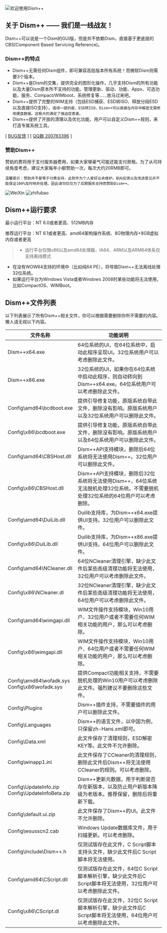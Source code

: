 ![欢迎使用Dism++](../images/logo.png "欢迎使用Dism++")  

## 关于 Dism++ —— **我们是一线战友！**

Dism++可以说是一个Dism的GUI版，但是并不依赖Dism，直接基于更底层的CBS(Component Based Servicing Reference)。


### Dism++的特点
* Dism++无需任何Dism组件，即可兼容高低版本所有系统！而微软Dism则需要3个版本。
* Dism++是Dism的交集，提供完全的图形化操作，几乎支持Dism的所有功能以及大量Dism原本所不支持的功能。管理更新、驱动、功能、Appx、可选功能、服务、Compact/WIMboot、系统修复等……放马过来吧。
* Dism++提供了完整的WIM支持（包括ESD捕获、ESD转ISO、释放分段ESD以及直接ISO支持），`值得一提的是，ESD转ISO，Dism++可以直接在内存中解密无需修改硬盘数据。这极大的满足了强迫症患者。`
* Dism++提供了开放的清理以及优化功能，用户可以自定义Dism++规则，来打造专属系统工具。

[ [BUG反馈](https://github.com/Chuyu-Team/Dism-Multi-language/issues) ]
[ [QQ群 200783396](http://shang.qq.com/wpa/qunwpa?idkey=07a04c095aee1e31f54b82ba98499a5b49aa10185f975946243ba68e0134a34e) ]

### 赞助Dism++
赞助的费将用于支付服务器费用，如果大家够豪气可能还能支付房租。为了从可持续角度考虑，建议大家每年小额赞助一次，每次大约20RMB即可。

`温馨提示：赞助并不是等于付费支持，此软件为个人爱好业余维护。BUG反馈以及改进意见并不能保证100%及时响并处理。因此请勿仅仅为了后期服务支持而赞助Dism++。`

![WeiXin](../amWiki/images/weixin.png)  ![zhifubao](../amWiki/images/1487498940074.jpg)

## Dism++运行要求

最小运行平台：NT 6.0或者更高、512MB内存

推荐运行平台：NT 6.1或者更高、amd64架构操作系统、8G物理内存+8GB虚拟内存或者更高

>* 运行平台仅限x86以及amd64处理器，IA64、ARM以及ARM64体系仅支持离线模式
* 在没有WOW64支持的环境中（比如纯64 PE），将导致Dism++无法离线处理32位系统。
* 如果运行平台为Windows Vista或者Windows 2008时某些功能将无法使用，比如CompactOS、WIMBoot。

## Dism++文件列表

以下列表展示了所有Dism++相关文件，你可以根据需要删除你所不需要的内容。懒人请无视以下内容。

| 文件名称 | 功能说明
| -------- | -------
|Dism++x64.exe|64位系统的UI，在64位系统中，启动此程序呈现UI。32位系统用户可以考虑删除此文件。
|Dism++x86.exe|32位系统的UI，如果你在64位系统中启动此程序，则自动转向到Dism++x64.exe。64位系统用户可以考虑删除此文件。
|Config\amd64\bcdboot.exe|提供引导修复功能，原版系统自带此文件，删除没有影响。原版系统用户以及32位系统用户可以删除此文件。
|Config\x86\bcdboot.exe|提供引导修复功能，原版系统自带此文件，删除没有影响。原版系统用户以及64位系统用户可以删除此文件。
|Config\amd64\CBSHost.dll|Dism++API支持模块，删除后64位系统将无法使用Dism++。32位用户可以删除此文件。
|Config\x86\CBSHost.dll|Dism++API支持模块，删除后32位系统将无法使用Dism++，64位系统无法脱机处理32位系统。不需要脱机处理32位系统的64位用户可以考虑删除。
|Config\amd64\DuiLib.dll|Duilib支持库，为Dism++x64.exe提供UI支持。32位用户可以删除此文件。
|Config\x86\DuiLib.dll|Duilib支持库，为Dism++x86.exe提供UI支持。64位用户可以删除此文件。
|Config\amd64\NCleaner.dll|64位NCleaner清理引擎，缺少此文件后某些高级清理功能将无法使用，32位用户可以考虑删除此文件。
|Config\x86\NCleaner.dl|32位NCleaner清理引擎，缺少此文件后某些高级清理功能将无法使用，64位用户可以考虑删除此文件。
|Config\amd64\wimgapi.dll|WIM文件操作支持模块，Win10用户、32位用户或者不需要任何WIM相关功能的用户，那么可以考虑删除。
|Config\x86\wimgapi.dll|WIM文件操作支持模块，Win10用户、64位用户或者不需要任何WIM相关功能的用户，那么可以考虑删除。
|Config\amd64\wofadk.sys<br>Config\x86\wofadk.sys|提供Compact功能相关支持，不需要脱机处理的Win10用户可以考虑删除此文件。强烈建议不要删除这些文件。
|Config\Plugins|Dism++插件支持，不需要插件的用户可以删除此文件。
|Config\Languages|Dism++的语言文件，以中国为例，只保留zh-Hans.xml即可。
|Config\Data.xml|此文件保存了清理规则，ESD解密KEY等。此文件不允许删除。
|Config\winapp1.ini|此文件保存了CCleaner的清理规则，删除此文件后Dism++将无法使用CCleaner的规则。可以考虑删除。
|Config\UpdateInfo.zip<br>Config\UpdateInfoBeta.zip|Dism++更新元数据，用于判断是否存在新版本，以及防止用户新版本降级为老版本。推荐保留，删除后将重新下载。
|Config\default.ui.zip|此文件保存了Dism++的UI。此文件不允许删除。
|Config\wsusscn2.cab|Windows Update数据库文件，用于扫描更新。可以考虑删除。
|Config\include\Dism++.h|仅测试版存在此文件，C Script脚本支持头文件，缺少此文件后C Script脚本将无法使用。
|Config\amd64\CScript.dll|仅测试版存在此文件，64位C Script脚本解析引擎，缺少此文件后C Script脚本将无法使用，32位用户可以考虑删除此文件。
|Config\x86\CScript.dl|仅测试版存在此文件，32位C Script脚本解析引擎，缺少此文件后C Script脚本将无法使用，64位用户可以考虑删除此文件。
